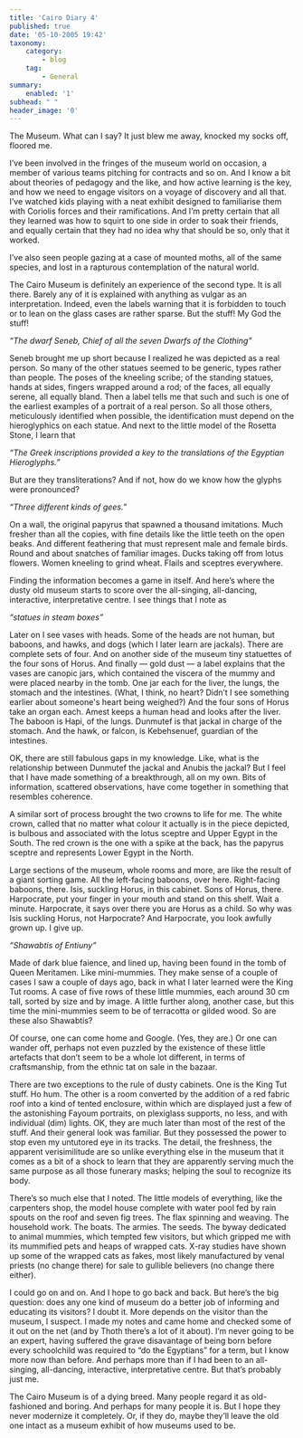 ```yaml
---
title: 'Cairo Diary 4'
published: true
date: '05-10-2005 19:42'
taxonomy:
    category:
        - blog
    tag:
        - General
summary:
    enabled: '1'
subhead: " "
header_image: '0'
---
```


The Museum. What can I say? It just blew me away, knocked my socks off, floored me.

I’ve been involved in the fringes of the museum world on occasion, a member of various teams pitching for contracts and so on. And I know a bit about theories of pedagogy and the like, and how active learning is the key, and how we need to engage visitors on a voyage of discovery and all that. I’ve watched kids playing with a neat exhibit designed to familiarise them with Coriolis forces and their ramifications. And I’m pretty certain that all they learned was how to squirt to one side in order to soak their friends, and equally certain that they had no idea why that should be so, only that it worked.

I’ve also seen people gazing at a case of mounted moths, all of the same species, and lost in a rapturous contemplation of the natural world.

The Cairo Museum is definitely an experience of the second type. It is all there. Barely any of it is explained with anything as vulgar as an interpretation. Indeed, even the labels warning that it is forbidden to touch or to lean on the glass cases are rather sparse. But the stuff! My God the stuff!

_“The dwarf Seneb, Chief of all the seven Dwarfs of the Clothing”_

Seneb brought me up short because I realized he was depicted as a real person. So many of the other statues seemed to be generic, types rather than people. The poses of the kneeling scribe; of the standing statues, hands at sides, fingers wrapped around a rod; of the faces, all equally serene, all equally bland. Then a label tells me that such and such is one of the earliest examples of a portrait of a real person. So all those others, meticulously identified when possible, the identification must depend on the hieroglyphics on each statue. And next to the little model of the Rosetta Stone, I learn that

_“The Greek inscriptions provided a key to the translations of the Egyptian Hieroglyphs.”_

But are they transliterations? And if not, how do we know how the glyphs were pronounced?

_“Three different kinds of gees.”_

On a wall, the original papyrus that spawned a thousand imitations. Much fresher than all the copies, with fine details like the little teeth on the open beaks. And different feathering that must represent male and female birds. Round and about snatches of familiar images. Ducks taking off from lotus flowers. Women kneeling to grind wheat. Flails and sceptres everywhere.

Finding the information becomes a game in itself. And here’s where the dusty old museum starts to score over the all-singing, all-dancing, interactive, interpretative centre. I see things that I note as

_“statues in steam boxes”_

Later on I see vases with heads. Some of the heads are not human, but baboons, and hawks, and dogs (which I later learn are jackals). There are complete sets of four. And on another side of the museum tiny statuettes of the four sons of Horus. And finally — gold dust — a label explains that the vases are canopic jars, which contained the viscera of the mummy and were placed nearby in the tomb. One jar each for the liver, the lungs, the stomach and the intestines. (What, I think, no heart? Didn’t I see something earlier about someone's heart being weighed?) And the four sons of Horus take an organ each. Amest keeps a human head and looks after the liver. The baboon is Hapi, of the lungs. Dunmutef is that jackal in charge of the stomach. And the hawk, or falcon, is Kebehsenuef, guardian of the intestines.

OK, there are still fabulous gaps in my knowledge. Like, what is the relationship between Dunmutef the jackal and Anubis the jackal? But I feel that I have made something of a breakthrough, all on my own. Bits of information, scattered observations, have come together in something that resembles coherence.

A similar sort of process brought the two crowns to life for me. The white crown, called that no matter what colour it actually is in the piece depicted, is bulbous and associated with the lotus sceptre and Upper Egypt in the South. The red crown is the one with a spike at the back, has the papyrus sceptre and represents Lower Egypt in the North.

Large sections of the museum, whole rooms and more, are like the result of a giant sorting game. All the left-facing baboons, over here. Right-facing baboons, there. Isis, suckling Horus, in this cabinet. Sons of Horus, there. Harpocrate, put your finger in your mouth and stand on this shelf. Wait a minute. Harpocrate, it says over there you are Horus as a child. So why was Isis suckling Horus, not Harpocrate? And Harpocrate, you look awfully grown up. I give up.

_“Shawabtis of Entiuny”_

Made of dark blue faience, and lined up, having been found in the tomb of Queen Meritamen. Like mini-mummies. They make sense of a couple of cases I saw a couple of days ago, back in what I later learned were the King Tut rooms. A case of five rows of these little mummies, each around 30 cm tall, sorted by size and by image. A little further along, another case, but this time the mini-mummies seem to be of terracotta or gilded wood. So are these also Shawabtis?

Of course, one can come home and Google. (Yes, they are.) Or one can wander off, perhaps not even puzzled by the existence of these little artefacts that don’t seem to be a whole lot different, in terms of craftsmanship, from the ethnic tat on sale in the bazaar.

There are two exceptions to the rule of dusty cabinets. One is the King Tut stuff. Ho hum. The other is a room converted by the addition of a red fabric roof into a kind of tented enclosure, within which are displayed just a few of the astonishing Fayoum portraits, on plexiglass supports, no less, and with individual (dim) lights. OK, they are much later than most of the rest of the stuff. And their general look was familiar. But they possessed the power to stop even my untutored eye in its tracks. The detail, the freshness, the apparent verisimilitude are so unlike everything else in the museum that it comes as a bit of a shock to learn that they are apparently serving much the same purpose as all those funerary masks; helping the soul to recognize its body.

There’s so much else that I noted. The little models of everything, like the carpenters shop, the model house complete with water pool fed by rain spouts on the roof and seven fig trees. The flax spinning and weaving. The household work. The boats. The armies. The seeds. The byway dedicated to animal mummies, which tempted few visitors, but which gripped me with its mummified pets and heaps of wrapped cats. X-ray studies have shown up some of the wrapped cats as fakes, most likely manufactured by venal priests (no change there) for sale to gullible believers (no change there either).

I could go on and on. And I hope to go back and back. But here’s the big question: does any one kind of museum do a better job of informing and educating its visitors? I doubt it. More depends on the visitor than the museum, I suspect. I made my notes and came home and checked some of it out on the net (and by Thoth there’s a lot of it about). I’m never going to be an expert, having suffered the grave disavantage of being born before every schoolchild was required to “do the Egyptians” for a term, but I know more now than before. And perhaps more than if I had been to an all-singing, all-dancing, interactive, interpretative centre. But that’s probably just me.

The Cairo Museum is of a dying breed. Many people regard it as old-fashioned and boring. And perhaps for many people it is. But I hope they never modernize it completely. Or, if they do, maybe they’ll leave the old one intact as a museum exhibit of how museums used to be.
